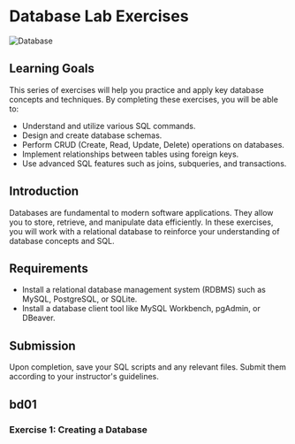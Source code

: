 # Database Lab Exercises

![Database](https://user-images.githubusercontent.com/23629340/40541063-a07a0a8a-601a-11e8-91b5-2f13e4e6b441.png)

## Learning Goals

This series of exercises will help you practice and apply key database concepts and techniques. By completing these exercises, you will be able to:

- Understand and utilize various SQL commands.
- Design and create database schemas.
- Perform CRUD (Create, Read, Update, Delete) operations on databases.
- Implement relationships between tables using foreign keys.
- Use advanced SQL features such as joins, subqueries, and transactions.

## Introduction

Databases are fundamental to modern software applications. They allow you to store, retrieve, and manipulate data efficiently. In these exercises, you will work with a relational database to reinforce your understanding of database concepts and SQL.

## Requirements

- Install a relational database management system (RDBMS) such as MySQL, PostgreSQL, or SQLite.
- Install a database client tool like MySQL Workbench, pgAdmin, or DBeaver.

## Submission

Upon completion, save your SQL scripts and any relevant files. Submit them according to your instructor's guidelines.

## bd01

### Exercise 1: Creating a Database


